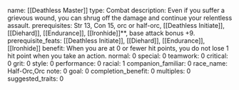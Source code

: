 name: [[Deathless Master]]
type: Combat
description: Even if you suffer a grievous wound, you can shrug off the damage and continue your relentless assault.
prerequisites: Str 13, Con 15, orc or half-orc, [[Deathless Initiate]], [[Diehard]], [[Endurance]], [[Ironhide]]**, base attack bonus +9.
prerequisite_feats: [[Deathless Initiate]], [[Diehard]], [[Endurance]], [[Ironhide]]
benefit: When you are at 0 or fewer hit points, you do not lose 1 hit point when you take an action.
normal: 0
special: 0
teamwork: 0
critical: 0
grit: 0
style: 0
performance: 0
racial: 1
companion_familiar: 0
race_name: Half-Orc,Orc
note: 0
goal: 0
completion_benefit: 0
multiples: 0
suggested_traits: 0
